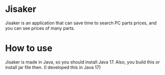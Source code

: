 # Jisaker
Jisaker is an application that can save time to search PC parts prices, and you can see prices of many parts.

# How to use
Jisaker is made in Java, so you should install Java 17.
Also, you build this or install jar file then.
(I developed this in Java 17)
